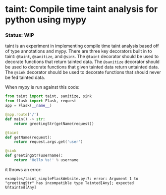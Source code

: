 # taint: Compile time taint analysis for python using mypy

### Status: WIP

taint is an experiment in implementing compile time taint analysis based off of type annotations and mypy. There are three key decorators built in to taint: ```@taint```, ```@sanitize```, and ```@sink```. The ```@taint``` decorator should be used to decorate functions that return tainted data. The ```@sanitize``` decorator should be used to decorate functions that given tainted data return untainted data. The ```@sink``` decorator should be used to decorate functions that should never be fed tainted data. 

When mypy is run against this code: 

``` python
from taint import taint, sanitize, sink
from flask import Flask, request
app = Flask(__name__)

@app.route('/')
def main() -> str:
    return greetingStr(getName(request))

@taint
def getName(request):
    return request.args.get('user')

@sink
def greetingStr(username):
    return 'Hello %s!' % username 
```

it throws an error: 

```
examples/taint_simpleFlaskWebsite.py:7: error: Argument 1 to "greetingStr" has incompatible type Tainted[Any]; expected Untainted[Any]
```
